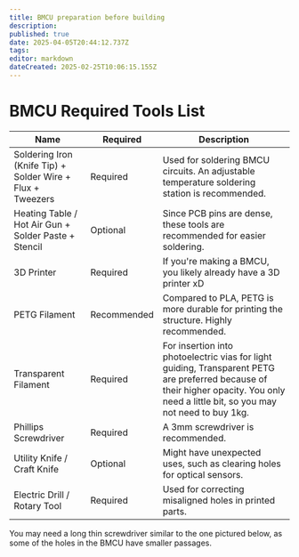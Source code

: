 ```yaml
---
title: BMCU preparation before building
description: 
published: true
date: 2025-04-05T20:44:12.737Z
tags: 
editor: markdown
dateCreated: 2025-02-25T10:06:15.155Z
---
```


# BMCU Required Tools List

| Name                                | Required | Description |
|-------------------------------------|----------|-------------|
| Soldering Iron (Knife Tip) + Solder Wire + Flux + Tweezers | Required | Used for soldering BMCU circuits. An adjustable temperature soldering station is recommended. |
| Heating Table / Hot Air Gun + Solder Paste + Stencil | Optional | Since PCB pins are dense, these tools are recommended for easier soldering. |
| 3D Printer | Required | If you're making a BMCU, you likely already have a 3D printer xD |
| PETG Filament | Recommended | Compared to PLA, PETG is more durable for printing the structure. Highly recommended. |
| Transparent  Filament | Required | For insertion into photoelectric vias for light guiding, Transparent PETG are preferred because of their higher opacity. You only need a little bit, so you may not need to buy 1kg. |
| Phillips Screwdriver | Required |A 3mm screwdriver is recommended. |
| Utility Knife / Craft Knife | Optional | Might have unexpected uses, such as clearing holes for optical sensors. |
| Electric Drill / Rotary Tool | Required | Used for correcting misaligned holes in printed parts. |


You may need a long thin screwdriver similar to the one pictured below, as some of the holes in the BMCU have smaller passages.
